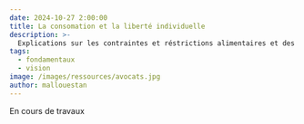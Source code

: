 ```yaml
---
date: 2024-10-27 2:00:00
title: La consomation et la liberté individuelle 
description: >-
  Explications sur les contraintes et réstrictions alimentaires et des produits addictifs sur le lieu 
tags:
  - fondamentaux
  - vision
image: /images/ressources/avocats.jpg
author: mallouestan
---
```


En cours de travaux